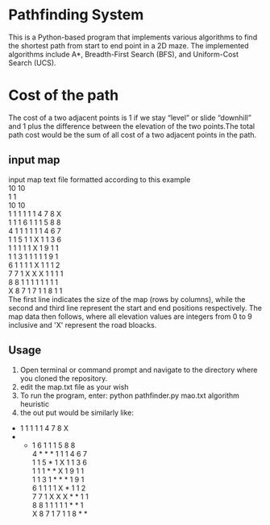 # Pathfinding System
This is a Python-based program that implements various algorithms to find the shortest path from start to end point in a 2D maze. The implemented algorithms include A*, Breadth-First Search (BFS), and Uniform-Cost Search (UCS).

# Cost of the path
The cost of a two adjacent points is 1 if we stay “level” or slide “downhill” and 1 plus the difference between the elevation of the two points.The total path cost would be the sum of all cost of a two adjacent points in the path.

## input map
input map text file formatted according to this example <br>
10 10<br>
1 1<br>
10 10<br>
1 1 1 1 1 1 4 7 8 X<br>
1 1 1 6 1 1 1 5 8 8<br>
4 1 1 1 1 1 1 4 6 7<br>
1 1 5 1 1 X 1 1 3 6<br>
1 1 1 1 1 X 1 9 1 1<br>
1 1 3 1 1 1 1 1 9 1<br>
6 1 1 1 1 X 1 1 1 2<br>
7 7 1 X X X 1 1 1 1<br>
8 8 1 1 1 1 1 1 1 1<br>
X 8 7 1 7 1 1 8 1 1<br>
The first line indicates the size of the map (rows by columns), while the second
and third line represent the start and end positions respectively. The map data
then follows, where all elevation values are integers from 0 to 9 inclusive and 'X' represent the road bloacks.


## Usage
1. Open terminal or command prompt and navigate to the directory where you cloned the repository.
2. edit the map.txt file as your wish
3. To run the program, enter: python pathfinder.py mao.txt algorithm heuristic
4. the out put would be similarly like:
* 1 1 1 1 1 4 7 8 X<br>
* * 1 6 1 1 1 5 8 8<br>
4 * * * 1 1 1 4 6 7<br>
1 1 5 * 1 X 1 1 3 6<br>
1 1 1 * * X 1 9 1 1<br>
1 1 3 1 * * * 1 9 1<br>
6 1 1 1 1 X * 1 1 2<br>
7 7 1 X X X * * 1 1<br>
8 8 1 1 1 1 1 * * 1<br>
X 8 7 1 7 1 1 8 * *<br>
